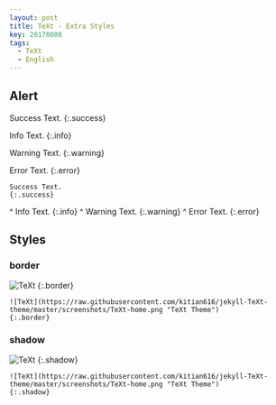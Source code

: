 ```yaml
---
layout: post
title: TeXt - Extra Styles
key: 20170808
tags:
  - TeXt
  - English
---
```


## Alert

Success Text.
{:.success}

Info Text.
{:.info}

Warning Text.
{:.warning}

Error Text.
{:.error}

<!--more-->

    Success Text.
    {:.success}
^
    Info Text.
    {:.info}
^
    Warning Text.
    {:.warning}
^
    Error Text.
    {:.error}

## Styles

### border

![TeXt](https://raw.githubusercontent.com/kitian616/jekyll-TeXt-theme/master/screenshots/TeXt-home.png "TeXt Theme")
{:.border}

    ![TeXt](https://raw.githubusercontent.com/kitian616/jekyll-TeXt-theme/master/screenshots/TeXt-home.png "TeXt Theme")
    {:.border}

### shadow

![TeXt](https://raw.githubusercontent.com/kitian616/jekyll-TeXt-theme/master/screenshots/TeXt-home.png "TeXt Theme")
{:.shadow}

    ![TeXt](https://raw.githubusercontent.com/kitian616/jekyll-TeXt-theme/master/screenshots/TeXt-home.png "TeXt Theme")
    {:.shadow}